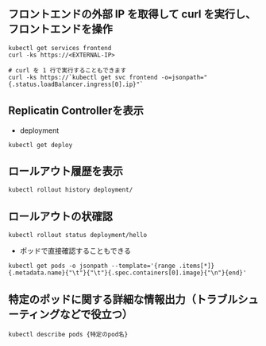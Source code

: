 ## フロントエンドの外部 IP を取得して curl を実行し、フロントエンドを操作
```
kubectl get services frontend
curl -ks https://<EXTERNAL-IP>
 
# curl を 1 行で実行することもできます
curl -ks https://`kubectl get svc frontend -o=jsonpath="{.status.loadBalancer.ingress[0].ip}"`
```

## Replicatin Controllerを表示
- deployment
```
kubectl get deploy
```

## ロールアウト履歴を表示
```
kubectl rollout history deployment/
```

## ロールアウトの状確認
```
kubectl rollout status deployment/hello
```
- ポッドで直接確認することもできる
```
kubectl get pods -o jsonpath --template='{range .items[*]}{.metadata.name}{"\t"}{"\t"}{.spec.containers[0].image}{"\n"}{end}'
```


## 特定のポッドに関する詳細な情報出力（トラブルシューティングなどで役立つ）
```
kubectl describe pods {特定のpod名}
```
